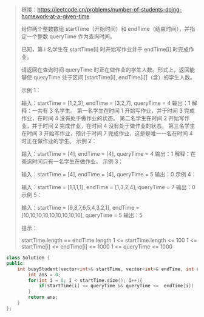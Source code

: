 > 链接：https://leetcode.cn/problems/number-of-students-doing-homework-at-a-given-time
>
> 给你两个整数数组 startTime（开始时间）和 endTime（结束时间），并指定一个整数 queryTime 作为查询时间。
>
> 已知，第 i 名学生在 startTime[i] 时开始写作业并于 endTime[i] 时完成作业。
>
> 请返回在查询时间 queryTime 时正在做作业的学生人数。形式上，返回能够使 queryTime 处于区间 [startTime[i], endTime[i]]（含）的学生人数。
>
>  
>
> 示例 1：
>
> 输入：startTime = [1,2,3], endTime = [3,2,7], queryTime = 4
> 输出：1
> 解释：一共有 3 名学生。
> 第一名学生在时间 1 开始写作业，并于时间 3 完成作业，在时间 4 没有处于做作业的状态。
> 第二名学生在时间 2 开始写作业，并于时间 2 完成作业，在时间 4 没有处于做作业的状态。
> 第三名学生在时间 3 开始写作业，预计于时间 7 完成作业，这是是唯一一名在时间 4 时正在做作业的学生。
> 示例 2：
>
> 输入：startTime = [4], endTime = [4], queryTime = 4
> 输出：1
> 解释：在查询时间只有一名学生在做作业。
> 示例 3：
>
> 输入：startTime = [4], endTime = [4], queryTime = 5
> 输出：0
> 示例 4：
>
> 输入：startTime = [1,1,1,1], endTime = [1,3,2,4], queryTime = 7
> 输出：0
> 示例 5：
>
> 输入：startTime = [9,8,7,6,5,4,3,2,1], endTime = [10,10,10,10,10,10,10,10,10], queryTime = 5
> 输出：5
>
>
> 提示：
>
> startTime.length == endTime.length
> 1 <= startTime.length <= 100
> 1 <= startTime[i] <= endTime[i] <= 1000
> 1 <= queryTime <= 1000
>

```cpp
class Solution {
public:
    int busyStudent(vector<int>& startTime, vector<int>& endTime, int queryTime) {
        int ans = 0;
        for(int i = 0; i < startTime.size(); i++){
            if(startTime[i] <= queryTime && queryTime <=  endTime[i])   ans++;
        }
        return ans;
    }
};
```

